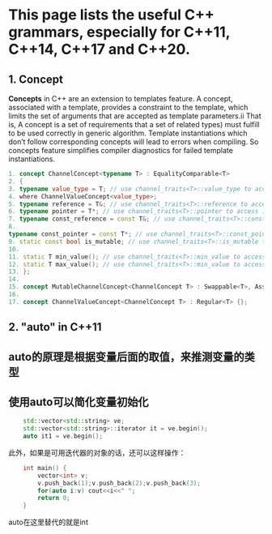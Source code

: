 # This page lists the useful C++ grammars, especially for C++11, C++14, C++17 and C++20.

## 1. Concept

**Concepts** in C++ are an extension to templates feature. A concept, associated with a template, provides a constraint to the template, which limits the set of arguments that are accepted as template parameters.ii That is, A concept is a set of requirements that a set of related types) must fulfill to be used correctly in generic algorithm. Template instantiations which don’t follow corresponding concepts will lead to errors when compiling. So concepts feature simplifies compiler diagnostics for failed template instantiations.

```c++
1. concept ChannelConcept<typename T> : EqualityComparable<T>
2. {
3. typename value_type = T; // use channel_traits<T>::value_type to access it
4. where ChannelValueConcept<value_type>;
5. typename reference = T&; // use channel_traits<T>::reference to access it
6. typename pointer = T*; // use channel_traits<T>::pointer to access it
7. typename const_reference = const T&; // use channel_traits<T>::const_reference to acce ss it
8.
typename const_pointer = const T*; // use channel_traits<T>::const_pointer to access it
9. static const bool is_mutable; // use channel_traits<T>::is_mutable to access it
10.
11. static T min_value(); // use channel_traits<T>::min_value to access it
12. static T max_value(); // use channel_traits<T>::min_value to access it
13. };
14.
15. concept MutableChannelConcept<ChannelConcept T> : Swappable<T>, Assignable<T> {};
16.
17. concept ChannelValueConcept<ChannelConcept T> : Regular<T> {};
```

## 2. "auto" in C++11

## auto的原理是根据变量后面的取值，来推测变量的类型
## 使用auto可以简化变量初始化

```C++
    std::vector<std::string> ve;
    std::vector<std::string>::iterator it = ve.begin();
    auto it1 = ve.begin();
```

此外，如果是可用迭代器的对象的话，还可以这样操作：

```C++
    int main() {
        vector<int> v;
        v.push_back(1);v.push_back(2);v.push_back(3);
        for(auto i:v) cout<<i<<" ";
        return 0;
    }
```

auto在这里替代的就是int
